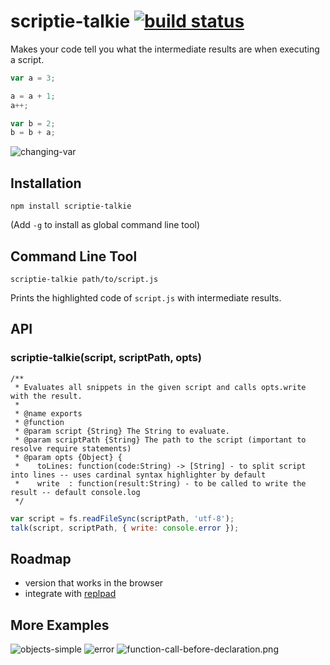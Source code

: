 # scriptie-talkie [![build status](https://secure.travis-ci.org/thlorenz/scriptie-talkie.png)](http://travis-ci.org/thlorenz/scriptie-talkie)

Makes your code tell you what the intermediate results are when executing a script.

```js
var a = 3;

a = a + 1;
a++;

var b = 2;
b = b + a;
```

![changing-var](https://raw.github.com/thlorenz/scriptie-talkie/master/assets/changing-var.png)

## Installation

    npm install scriptie-talkie

(Add `-g` to install as global command line tool)

## Command Line Tool

    scriptie-talkie path/to/script.js

Prints the highlighted code of `script.js` with intermediate results.

## API

### scriptie-talkie(script, scriptPath, opts)

```
/**
 * Evaluates all snippets in the given script and calls opts.write with the result.
 * 
 * @name exports
 * @function
 * @param script {String} The String to evaluate.
 * @param scriptPath {String} The path to the script (important to resolve require statements)
 * @param opts {Object} { 
 *    toLines: function(code:String) -> [String] - to split script into lines -- uses cardinal syntax highlighter by default
 *    write  : function(result:String) - to be called to write the result -- default console.log
 */
 ```

```js
var script = fs.readFileSync(scriptPath, 'utf-8');
talk(script, scriptPath, { write: console.error });
```

## Roadmap

- version that works in the browser
- integrate with [replpad](https://github.com/thlorenz/replpad)

## More Examples

![objects-simple](https://raw.github.com/thlorenz/scriptie-talkie/master/assets/objects-simple.png)
![error](https://raw.github.com/thlorenz/scriptie-talkie/master/assets/error.png)
![function-call-before-declaration.png](https://raw.github.com/thlorenz/scriptie-talkie/master/assets/function-call-before-declaration.png)
